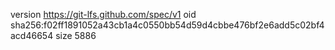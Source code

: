 version https://git-lfs.github.com/spec/v1
oid sha256:f02ff1891052a43cb1a4c0550bb54d59d4cbbe476bf2e6add5c02bf4acd46654
size 5886
